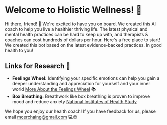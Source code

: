 # Welcome to Holistic Wellness! 🧘

Hi there, friend! 👋 We're excited to have you on board. We created this AI coach to help you live a healthier thriving life. The latest physical and mental health practices can
be hard to keep up with, and therapists & coaches can cost hundreds of dollars per hour. Here's a free place to start! We created this bot based on the latest evidence-backed
practices. In good health to you!

## Links for Research 🔗

- **Feelings Wheel:** Identifying your specific emotions can help you gain a deeper understanding and appreciation for yourself and your inner world
[More About the Feelings Wheel](https://www.calm.com/blog/the-feelings-wheel) 📚
- **Box Breathing:** Breathwork like box breathing is proven to improve mood and reduce anxiety
[National Institutes of Health Study](https://www.ncbi.nlm.nih.gov/pmc/articles/PMC9873947/)

We hope you enjoy our health coach! If you have feedback for us, please email mcerchaing@gmail.com 💻😊
